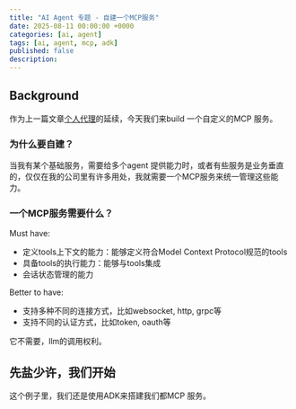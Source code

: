 ```yaml
---
title: "AI Agent 专题 - 自建一个MCP服务"
date: 2025-08-11 00:00:00 +0000
categories: [ai, agent]
tags: [ai, agent, mcp, adk]
published: false
description: 
---
```


## Background

作为上一篇文章[个人代理](https://www.jakobhe.com/posts/personal-agent/)的延续，今天我们来build 一个自定义的MCP 服务。

### 为什么要自建？
当我有某个基础服务，需要给多个agent 提供能力时，或者有些服务是业务垂直的，仅仅在我的公司里有许多用处，我就需要一个MCP服务来统一管理这些能力。

### 一个MCP服务需要什么？

Must have:
- 定义tools上下文的能力：能够定义符合Model Context Protocol规范的tools
- 具备tools的执行能力：能够与tools集成
- 会话状态管理的能力

Better to have:
- 支持多种不同的连接方式，比如websocket, http, grpc等
- 支持不同的认证方式，比如token, oauth等

它不需要，llm的调用权利。

## 先盐少许，我们开始
这个例子里，我们还是使用ADK来搭建我们都MCP 服务。

